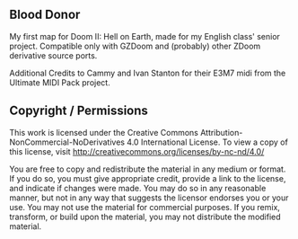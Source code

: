 ## Blood Donor
My first map for Doom II: Hell on Earth, made for my English class' senior project. Compatible only with GZDoom and (probably) other ZDoom derivative source ports.

Additional Credits to Cammy and Ivan Stanton for their E3M7 midi from the Ultimate MIDI Pack project.

## Copyright / Permissions

This work is licensed under the Creative Commons
Attribution-NonCommercial-NoDerivatives 4.0 International License. To view a
copy of this license, visit http://creativecommons.org/licenses/by-nc-nd/4.0/

You are free to copy and redistribute the material in any medium or format.
If you do so, you must give appropriate credit, provide a link to the
license, and indicate if changes were made. You may do so in any reasonable
manner, but not in any way that suggests the licensor endorses you or your
use. You may not use the material for commercial purposes. If you remix,
transform, or build upon the material, you may not distribute the modified
material.
